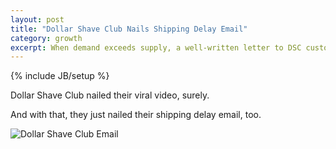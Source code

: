 ```yaml
---
layout: post
title: "Dollar Shave Club Nails Shipping Delay Email"
category: growth 
excerpt: When demand exceeds supply, a well-written letter to DSC customers.   
---
```

{% include JB/setup %}

Dollar Shave Club nailed their viral video, surely.

And with that, they just nailed their shipping delay email, too.

![Dollar Shave Club Email](http://www.vincentbarr.com/assets/images/dollar-shave-club-email.png)

<a href="https://plus.google.com/+VincentBarr0?rel=author"></a>